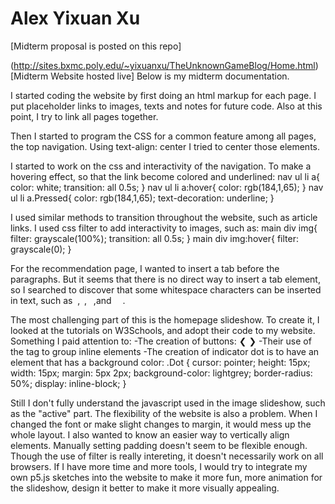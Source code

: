 # Alex Yixuan Xu
[Midterm proposal is posted on this repo]

(http://sites.bxmc.poly.edu/~yixuanxu/TheUnknownGameBlog/Home.html) [Midterm Website hosted live]
Below is my midterm documentation.

I started coding the website by first doing an html markup for each page.
I put placeholder links to images, texts and notes for future code.
Also at this point, I try to link all pages together.

Then I started to program the CSS for a common feature among all pages, the top navigation.
Using text-align: center I tried to center those elements.

I started to work on the css and interactivity of the navigation. 
To make a hovering effect, so that the link become colored and underlined:
nav ul li a{
	color: white;
	transition: all 0.5s;
}
nav ul li a:hover{
	color: rgb(184,1,65);
}
nav ul li a.Pressed{
	color: rgb(184,1,65);
	text-decoration: underline;
}

I used similar methods to transition throughout the website, such as article links.
I used css filter to add interactivity to images, such as:
main div img{
	filter: grayscale(100%);
	transition: all 0.5s;
}
main div img:hover{
	filter: grayscale(0);
}

For the recommendation page, I wanted to insert a tab before the paragraphs. But it seems that there is no direct way to insert a tab element, so I searched to discover that some whitespace characters can be inserted in text, such as &nbsp;, &thinsp;, &ensp;,and &emsp;.

The most challenging part of this is the homepage slideshow.
To create it, I looked at the tutorials on W3Schools, and adopt their code to my website.
Something I paid attention to:
-The creation of buttons:
<a class="PrevButtom" onclick="plusSlides(-1)">&#10094;</a>
<a class="NextButtom" onclick="plusSlides(1)">&#10095;</a>
-Their use of the <span> tag to group inline elements
-The creation of indicator dot is to have an element that has a background color:
.Dot {
  cursor: pointer;
  height: 15px;
  width: 15px;
  margin: 5px 2px;
  background-color: lightgrey;
  border-radius: 50%;
  display: inline-block;
}

Still I don't fully understand the javascript used in the image slideshow, such as the "active" part.
The flexibility of the website is also a problem. When I changed the font or make slight changes to margin, it would mess up the whole layout. I also wanted to know an easier way to vertically align elements. Manually setting padding doesn't seem to be flexible enough.
Though the use of filter is really intereting, it doesn't necessarily work on all browsers.
If I have more time and more tools, I would try to integrate my own p5.js sketches into the website to make it more fun, more animation for the slideshow, design it better to make it more visually appealing.